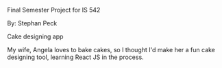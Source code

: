 Final Semester Project for IS 542

By: Stephan Peck

Cake designing app

My wife, Angela loves to bake cakes, so I thought I'd make her a fun cake designing tool, learning React JS in the process.
